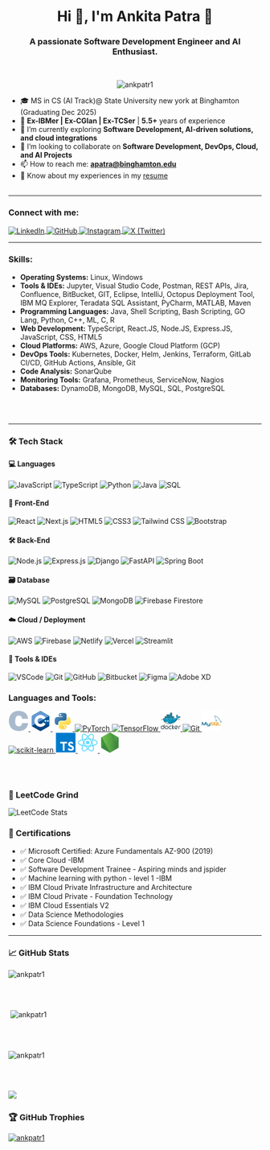 <h1 align="center">Hi 👋, I'm Ankita Patra 🌟</h1>
<h3 align="center">A passionate Software Development Engineer and AI Enthusiast.</h3>
<br>

<p align="center"> <img src="https://komarev.com/ghpvc/?username=ankpatr1&label=Profile%20views&color=0e75b6&style=flat" alt="ankpatr1" /> </p>
<p align="center">


- 🎓 MS in CS (AI Track)@ State University new york at Binghamton (Graduating Dec 2025)
- 💼 **Ex-IBMer | Ex-CGIan | Ex-TCSer** |  **5.5+** years of experience 
- 🌱 I’m currently exploring **Software Development, AI-driven solutions, and cloud integrations**  
- 👯 I’m looking to collaborate on **Software Development, DevOps, Cloud, and AI Projects**  
- 📫 How to reach me: **apatra@binghamton.edu**  
- 📄 Know about my experiences in my <a href="https://drive.google.com/file/d/10qR86e-b4NLdY3wgVQ1seJIDAy589GWd/view?usp=sharing" target="_blank">resume</a>
<br><br>

-----

<h3 align="left">Connect with me:</h3>
<p align="left">
  <a href="https://www.linkedin.com/in/ankitapatra1997/" target="_blank">
    <img align="center" src="https://raw.githubusercontent.com/rahuldkjain/github-profile-readme-generator/master/src/images/icons/Social/linked-in-alt.svg" alt="LinkedIn" height="30" width="40" />
  </a>
  <a href="https://github.com/ankpatr1" target="_blank">
    <img align="center" src="https://raw.githubusercontent.com/rahuldkjain/github-profile-readme-generator/master/src/images/icons/Social/github.svg" alt="GitHub" height="30" width="40" />
  </a>
  <a href="https://www.instagram.com/ankita_patra06?igsh=MW42MHIwNnRsZXEwYQ%3D%3D&utm_source=qr" target="_blank">
    <img align="center" src="https://raw.githubusercontent.com/rahuldkjain/github-profile-readme-generator/master/src/images/icons/Social/instagram.svg" alt="Instagram" height="30" width="40" />
  </a>
  <a href="https://x.com/Ankita_Patra06" target="_blank">
    <img align="center" src="https://raw.githubusercontent.com/rahuldkjain/github-profile-readme-generator/master/src/images/icons/Social/twitter-alt.svg" alt="X (Twitter)" height="30" width="40" />
  </a>
</p>

---

<h3 align="left">Skills:</h3>
<ul>
  <li><b>Operating Systems:</b> Linux, Windows</li>
  <li><b>Tools & IDEs:</b> Jupyter, Visual Studio Code, Postman, REST APIs, Jira, Confluence, BitBucket, GIT, Eclipse, IntelliJ, Octopus Deployment Tool, IBM MQ Explorer, Teradata SQL Assistant, PyCharm, MATLAB, Maven</li>
  <li><b>Programming Languages:</b> Java, Shell Scripting, Bash Scripting, GO Lang, Python, C++, ML, C, R</li>
  <li><b>Web Development:</b> TypeScript, React.JS, Node.JS, Express.JS, JavaScript, CSS, HTML5</li>
  <li><b>Cloud Platforms:</b> AWS, Azure, Google Cloud Platform (GCP)</li>
  <li><b>DevOps Tools:</b> Kubernetes, Docker, Helm, Jenkins, Terraform, GitLab CI/CD, GitHub Actions, Ansible, Git</li>
  <li><b>Code Analysis:</b> SonarQube</li>
  <li><b>Monitoring Tools:</b> Grafana, Prometheus, ServiceNow, Nagios</li>
  <li><b>Databases:</b> DynamoDB, MongoDB, MySQL, SQL, PostgreSQL</li>
</ul>
<br><br>

---
### 🛠️ Tech Stack

#### 💻 Languages  
![JavaScript](https://img.shields.io/badge/JavaScript-F7DF1E?style=flat&logo=javascript&logoColor=black)
![TypeScript](https://img.shields.io/badge/TypeScript-3178C6?style=flat&logo=typescript&logoColor=white)
![Python](https://img.shields.io/badge/Python-3776AB?style=flat&logo=python&logoColor=white)
![Java](https://img.shields.io/badge/Java-ED8B00?style=flat&logo=java&logoColor=white)
![SQL](https://img.shields.io/badge/SQL-4479A1?style=flat&logo=mysql&logoColor=white)

#### 🧩 Front-End  
![React](https://img.shields.io/badge/React-20232A?style=flat&logo=react&logoColor=61DAFB)
![Next.js](https://img.shields.io/badge/Next.js-000000?style=flat&logo=nextdotjs&logoColor=white)
![HTML5](https://img.shields.io/badge/HTML5-E34F26?style=flat&logo=html5&logoColor=white)
![CSS3](https://img.shields.io/badge/CSS3-1572B6?style=flat&logo=css3&logoColor=white)
![Tailwind CSS](https://img.shields.io/badge/Tailwind_CSS-38B2AC?style=flat&logo=tailwind-css&logoColor=white)
![Bootstrap](https://img.shields.io/badge/Bootstrap-7952B3?style=flat&logo=bootstrap&logoColor=white)

#### 🛠️ Back-End  
![Node.js](https://img.shields.io/badge/Node.js-339933?style=flat&logo=nodedotjs&logoColor=white)
![Express.js](https://img.shields.io/badge/Express.js-000000?style=flat&logo=express&logoColor=white)
![Django](https://img.shields.io/badge/Django-092E20?style=flat&logo=django&logoColor=white)
![FastAPI](https://img.shields.io/badge/FastAPI-009688?style=flat&logo=fastapi&logoColor=white)
![Spring Boot](https://img.shields.io/badge/Spring_Boot-6DB33F?style=flat&logo=springboot&logoColor=white)

#### 🗃️ Database  
![MySQL](https://img.shields.io/badge/MySQL-005C84?style=flat&logo=mysql&logoColor=white)
![PostgreSQL](https://img.shields.io/badge/PostgreSQL-4169E1?style=flat&logo=postgresql&logoColor=white)
![MongoDB](https://img.shields.io/badge/MongoDB-47A248?style=flat&logo=mongodb&logoColor=white)
![Firebase Firestore](https://img.shields.io/badge/Firestore-FFCA28?style=flat&logo=firebase&logoColor=black)

#### ☁️ Cloud / Deployment  
![AWS](https://img.shields.io/badge/AWS-232F3E?style=flat&logo=amazonaws&logoColor=white)
![Firebase](https://img.shields.io/badge/Firebase-FFCA28?style=flat&logo=firebase&logoColor=black)
![Netlify](https://img.shields.io/badge/Netlify-00C7B7?style=flat&logo=netlify&logoColor=white)
![Vercel](https://img.shields.io/badge/Vercel-000000?style=flat&logo=vercel&logoColor=white)
![Streamlit](https://img.shields.io/badge/Streamlit-FF4B4B?style=flat&logo=streamlit&logoColor=white)

#### 🧰 Tools & IDEs  
![VSCode](https://img.shields.io/badge/VS_Code-007ACC?style=flat&logo=visual-studio-code&logoColor=white)
![Git](https://img.shields.io/badge/Git-F05032?style=flat&logo=git&logoColor=white)
![GitHub](https://img.shields.io/badge/GitHub-181717?style=flat&logo=github&logoColor=white)
![Bitbucket](https://img.shields.io/badge/Bitbucket-0052CC?style=flat&logo=bitbucket&logoColor=white)
![Figma](https://img.shields.io/badge/Figma-F24E1E?style=flat&logo=figma&logoColor=white)
![Adobe XD](https://img.shields.io/badge/Adobe_XD-FF61F6?style=flat&logo=adobexd&logoColor=white)


<h3 align="left">Languages and Tools:</h3>
<p align="left"> 
  <a href="https://www.cprogramming.com/" target="_blank" rel="noreferrer"> 
    <img src="https://raw.githubusercontent.com/devicons/devicon/master/icons/c/c-original.svg" alt="C" width="40" height="40"/> 
  </a> 
  <a href="https://www.w3schools.com/cpp/" target="_blank" rel="noreferrer"> 
    <img src="https://raw.githubusercontent.com/devicons/devicon/master/icons/cplusplus/cplusplus-original.svg" alt="C++" width="40" height="40"/> 
  </a> 
  <a href="https://www.python.org" target="_blank" rel="noreferrer"> 
    <img src="https://raw.githubusercontent.com/devicons/devicon/master/icons/python/python-original.svg" alt="Python" width="40" height="40"/> 
  </a> 
  <a href="https://pytorch.org/" target="_blank" rel="noreferrer"> 
    <img src="https://www.vectorlogo.zone/logos/pytorch/pytorch-icon.svg" alt="PyTorch" width="40" height="40"/> 
  </a> 
  <a href="https://www.tensorflow.org" target="_blank" rel="noreferrer"> 
    <img src="https://www.vectorlogo.zone/logos/tensorflow/tensorflow-icon.svg" alt="TensorFlow" width="40" height="40"/> 
  </a> 
  <a href="https://www.docker.com/" target="_blank" rel="noreferrer"> 
    <img src="https://raw.githubusercontent.com/devicons/devicon/master/icons/docker/docker-original-wordmark.svg" alt="Docker" width="40" height="40"/> 
  </a> 
  <a href="https://git-scm.com/" target="_blank" rel="noreferrer"> 
    <img src="https://www.vectorlogo.zone/logos/git-scm/git-scm-icon.svg" alt="Git" width="40" height="40"/> 
  </a> 
  <a href="https://www.mysql.com/" target="_blank" rel="noreferrer"> 
    <img src="https://raw.githubusercontent.com/devicons/devicon/master/icons/mysql/mysql-original-wordmark.svg" alt="MySQL" width="40" height="40"/> 
  </a> 
  <a href="https://scikit-learn.org/" target="_blank" rel="noreferrer"> 
    <img src="https://upload.wikimedia.org/wikipedia/commons/0/05/Scikit_learn_logo_small.svg" alt="scikit-learn" width="40" height="40"/> 
  </a> 
  <a href="https://www.typescriptlang.org/" target="_blank" rel="noreferrer"> 
    <img src="https://raw.githubusercontent.com/devicons/devicon/master/icons/typescript/typescript-original.svg" alt="TypeScript" width="40" height="40"/> 
  </a> 
  <a href="https://reactjs.org/" target="_blank" rel="noreferrer"> 
    <img src="https://raw.githubusercontent.com/devicons/devicon/master/icons/react/react-original.svg" alt="React.js" width="40" height="40"/> 
  </a> 
  <a href="https://nodejs.org/" target="_blank" rel="noreferrer"> 
    <img src="https://raw.githubusercontent.com/devicons/devicon/master/icons/nodejs/nodejs-original.svg" alt="Node.js" width="40" height="40"/> 
  </a> 
</p>
<br><br>


### 🧠 LeetCode Grind

![LeetCode Stats](https://leetcard.jacoblin.cool/Ankita_0697?theme=dark&font=Baloo)

### 🏅 Certifications

- ✅ Microsoft Certified: Azure Fundamentals AZ-900 (2019)
- ✅ Core Cloud -IBM
- ✅ Software Development Trainee - Aspiring minds and jspider
- ✅ Machine learning with python - level 1 -IBM
- ✅ IBM Cloud Private Infrastructure and Architecture
- ✅ IBM Cloud Private - Foundation Technology
- ✅ IBM Cloud Essentials V2
- ✅ Data Science Methodologies
- ✅ Data Science Foundations - Level 1

---

### 📈 GitHub Stats

<p><img align="center" src="https://github-readme-stats.vercel.app/api/top-langs?username=ankpatr1&show_icons=true&locale=en&layout=compact&theme=dark" alt="ankpatr1" /></p>
<br><br>
<p>&nbsp;<img align="center" src="https://github-readme-stats.vercel.app/api?username=ankpatr1&show_icons=true&locale=en&theme=dark" alt="ankpatr1" /></p><br><br>

<p><img align="center" src="https://github-readme-streak-stats.herokuapp.com/?user=ankpatr1&theme=dark" alt="ankpatr1" /></p><br><br>

![](https://github-profile-summary-cards.vercel.app/api/cards/profile-details?username=ankpatr1&theme=gotham)

### 🏆 GitHub Trophies

<p align="left"> <a href="https://github.com/ryo-ma/github-profile-trophy"><img src="https://github-profile-trophy.vercel.app/?username=ankpatr1" alt="ankpatr1" /></a> </p><br><br>


